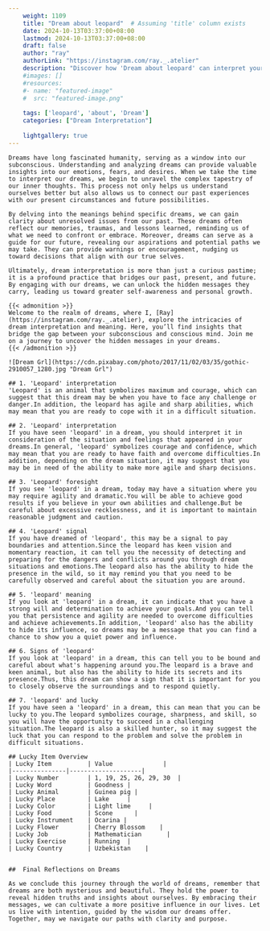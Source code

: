 ```yaml
---
    weight: 1109
    title: "Dream about leopard"  # Assuming 'title' column exists
    date: 2024-10-13T03:37:00+08:00
    lastmod: 2024-10-13T03:37:00+08:00
    draft: false
    author: "ray"
    authorLink: "https://instagram.com/ray._.atelier"
    description: "Discover how 'Dream about leopard' can interpret your future and uncover its significant meanings in your life."
    #images: []
    #resources:
    #- name: "featured-image"
    #  src: "featured-image.png"
    
    tags: ['leopard', 'about', 'Dream']
    categories: ["Dream Interpretation"]
    
    lightgallery: true
---
```

    
    Dreams have long fascinated humanity, serving as a window into our subconscious. Understanding and analyzing dreams can provide valuable insights into our emotions, fears, and desires. When we take the time to interpret our dreams, we begin to unravel the complex tapestry of our inner thoughts. This process not only helps us understand ourselves better but also allows us to connect our past experiences with our present circumstances and future possibilities.
    
    By delving into the meanings behind specific dreams, we can gain clarity about unresolved issues from our past. These dreams often reflect our memories, traumas, and lessons learned, reminding us of what we need to confront or embrace. Moreover, dreams can serve as a guide for our future, revealing our aspirations and potential paths we may take. They can provide warnings or encouragement, nudging us toward decisions that align with our true selves.
    
    Ultimately, dream interpretation is more than just a curious pastime; it is a profound practice that bridges our past, present, and future. By engaging with our dreams, we can unlock the hidden messages they carry, leading us toward greater self-awareness and personal growth.
    
    {{< admonition >}}
    Welcome to the realm of dreams, where I, [Ray](https://instagram.com/ray._.atelier), explore the intricacies of dream interpretation and meaning. Here, you’ll find insights that bridge the gap between your subconscious and conscious mind. Join me on a journey to uncover the hidden messages in your dreams.
    {{< /admonition >}}
    
    ![Dream Grl](https://cdn.pixabay.com/photo/2017/11/02/03/35/gothic-2910057_1280.jpg "Dream Grl")
    
    ## 1. 'Leopard' interpretation
    'Leopard' is an animal that symbolizes maximum and courage, which can suggest that this dream may be when you have to face any challenge or danger.In addition, the leopard has agile and sharp abilities, which may mean that you are ready to cope with it in a difficult situation.
    
    ## 2. 'Leopard' interpretation
    If you have seen 'leopard' in a dream, you should interpret it in consideration of the situation and feelings that appeared in your dreams.In general, 'leopard' symbolizes courage and confidence, which may mean that you are ready to have faith and overcome difficulties.In addition, depending on the dream situation, it may suggest that you may be in need of the ability to make more agile and sharp decisions.
    
    ## 3. 'Leopard' foresight
    If you see 'leopard' in a dream, today may have a situation where you may require agility and dramatic.You will be able to achieve good results if you believe in your own abilities and challenge.But be careful about excessive recklessness, and it is important to maintain reasonable judgment and caution.
    
    ## 4. 'Leopard' signal
    If you have dreamed of 'leopard', this may be a signal to pay boundaries and attention.Since the leopard has keen vision and momentary reaction, it can tell you the necessity of detecting and preparing for the dangers and conflicts around you through dream situations and emotions.The leopard also has the ability to hide the presence in the wild, so it may remind you that you need to be carefully observed and careful about the situation you are around.
    
    ## 5. 'leopard' meaning
    If you look at 'leopard' in a dream, it can indicate that you have a strong will and determination to achieve your goals.And you can tell you that persistence and agility are needed to overcome difficulties and achieve achievements.In addition, 'leopard' also has the ability to hide its influence, so dreams may be a message that you can find a chance to show you a quiet power and influence.
    
    ## 6. Signs of 'leopard'
    If you look at 'leopard' in a dream, this can tell you to be bound and careful about what's happening around you.The leopard is a brave and keen animal, but also has the ability to hide its secrets and its presence.Thus, this dream can show a sign that it is important for you to closely observe the surroundings and to respond quietly.
    
    ## 7. 'leopard' and lucky
    If you have seen a 'leopard' in a dream, this can mean that you can be lucky to you.The leopard symbolizes courage, sharpness, and skill, so you will have the opportunity to succeed in a challenging situation.The leopard is also a skilled hunter, so it may suggest the luck that you can respond to the problem and solve the problem in difficult situations.
    
    ## Lucky Item Overview
    | Lucky Item          | Value              |
    |---------------|--------------------|
    | Lucky Number        | 1, 19, 25, 26, 29, 30  |
    | Lucky Word          | Goodness |
    | Lucky Animal        | Guinea pig |
    | Lucky Place         | Lake     |
    | Lucky Color         | Light lime     |
    | Lucky Food          | Scone      |
    | Lucky Instrument    | Ocarina |
    | Lucky Flower        | Cherry Blossom    |
    | Lucky Job           | Mathematician       |
    | Lucky Exercise      | Running  |
    | Lucky Country       | Uzbekistan    |
    
    
    ##  Final Reflections on Dreams
    
    As we conclude this journey through the world of dreams, remember that dreams are both mysterious and beautiful. They hold the power to reveal hidden truths and insights about ourselves. By embracing their messages, we can cultivate a more positive influence in our lives. Let us live with intention, guided by the wisdom our dreams offer. Together, may we navigate our paths with clarity and purpose.
    
